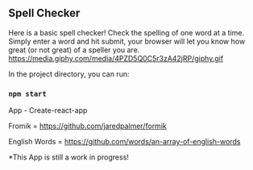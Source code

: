

## Spell Checker

Here is a basic spell checker! Check the spelling of one word at a time. Simply enter a word and hit submit, your browser will let you know how great (or not great) of a speller you are. 
https://media.giphy.com/media/4PZD5Q0C5r3zA42jRP/giphy.gif


In the project directory, you can run:

### `npm start`

App - Create-react-app

Fromik = https://github.com/jaredpalmer/formik

English Words = https://github.com/words/an-array-of-english-words

*This App is still a work in progress! 


